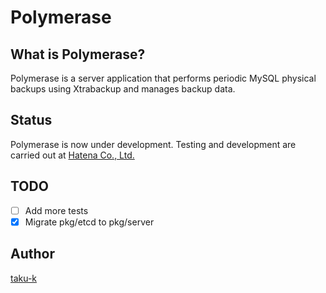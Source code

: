 # Polymerase

## What is Polymerase?
Polymerase is a server application that performs periodic MySQL physical backups using Xtrabackup and manages backup data.

## Status
Polymerase is now under development. Testing and development are carried out at [Hatena Co., Ltd.](http://hatenacorp.jp/)

## TODO

- [ ] Add more tests
- [x] Migrate pkg/etcd to pkg/server

## Author

[taku-k](https://github.com/taku-k)
